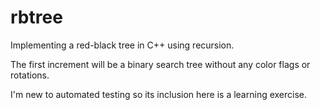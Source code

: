 # rbtree
Implementing a red-black tree in C++ using recursion.

The first increment will be a binary search tree without any color flags or rotations.

I'm new to automated testing so its inclusion here is a learning exercise.

